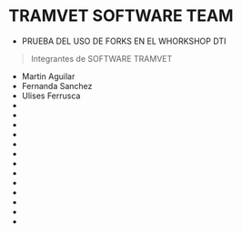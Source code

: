 # TRAMVET SOFTWARE TEAM

- PRUEBA DEL USO DE FORKS EN EL WHORKSHOP DTI

> Integrantes de SOFTWARE TRAMVET

- Martin Aguilar
- Fernanda Sanchez
- Ulises Ferrusca
-
-
-
-
-
-
-
-
-
-
-
-
-


